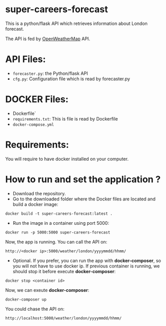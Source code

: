 # super-careers-forecast

This is a python/flask API which retrieves information about London forecast.

The API is fed by [OpenWeatherMap](www.openweathermap.org) API.

# API Files:
- `forecaster.py`: the Python/flask API
- `cfg.py`: Configuration file which is read by forecaster.py

# DOCKER Files:
- Dockerfile`
- `requirements.txt`: This is file is read by Dockerfile
- `docker-compose.yml`

# Requirements:
You will require to have docker installed on your computer.

# How to run and set the application ?
* Download the repository.
* Go to the downloaded folder where the Docker files are located and build a docker image:
```
docker build -t super-careers-forecast:latest .
```

* Run the image in a container using port 5000:
```
docker run -p 5000:5000 super-careers-forecast
```
Now, the app is running. You can call the API on:
```
http://<docker ip>:5000/weather/london/yyyymmdd/hhmm/
```

* Optional. If you prefer, you can run the app with **docker-composer**, so you will not have to use docker ip.
If previous container is running, we should stop it before execute **docker-composer**:
```
docker stop <container id>
```
Now, we can exeute **docker-composer**:
```
docker-composer up
```
You could chase the API on:
```
http://localhost:5000/weather/london/yyyymmdd/hhmm/
```